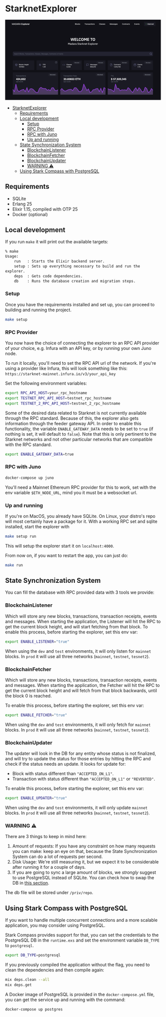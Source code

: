 # StarknetExplorer
![image](./priv/static/images/explorer_preview.png)

- [StarknetExplorer](#starknetexplorer)
  - [Requirements](#requirements)
  - [Local development](#local-development)
    - [Setup](#setup)
    - [RPC Provider](#rpc-provider)
    - [RPC with Juno](#rpc-with-juno)
    - [Up and running](#up-and-running)
  - [State Synchronization System](#state-synchronization-system)
    - [BlockchainListener](#blockchainlistener)
    - [BlockchainFetcher](#blockchainfetcher)
    - [BlockchainUpdater](#blockchainupdater)
    - [WARNING ⚠️](#warning-️)
  - [Using Stark Compass with PostgreSQL](#using-stark-compass-with-postgresql)

## Requirements
- SQLite
- Erlang 25
- Elixir 1.15, compiled with OTP 25
- Docker (optional)

## Local development

If you run `make` it will print out the available targets: 
```
% make            
Usage:
    run   : Starts the Elixir backend server.
    setup : Sets up everything necessary to build and run the explorer.
    deps  : Gets code dependencies.
    db    : Runs the database creation and migration steps.
```

### Setup
Once you have the requirements installed and set up, you can proceed to building and running the project. 

```bash
make setup
```

### RPC Provider

You now have the choice of connecting the explorer to an RPC API provider of your choice, e.g. Infura with an API key, or by running your own Juno node. 

To run it locally, you'll need to set the RPC API url of the network. If you're using a provider like Infura, this will look something like this: `https://starknet-mainnet.infura.io/v3/your_api_key`

Set the following environment variables:

```bash
export RPC_API_HOST=your_rpc_hostname
export TESTNET_RPC_API_HOST=testnet_rpc_hostname
export TESTNET_2_RPC_API_HOST=testnet_2_rpc_hostname
```

Some of the desired data related to Starknet is not currently available through the RPC standard. Because of this, the explorer also gets information through the feeder gateway API. In order to enable this functionality, the variable `ENABLE_GATEWAY_DATA` needs to be set to `true` (if nothing is set, it will default to `false`). Note that this is only pertinent to the Starknet networks and not other particular networks that are compatible with the RPC standard.

```bash
export ENABLE_GATEWAY_DATA=true
``````

### RPC with Juno

```bash
docker-compose up juno
```

You'll need a Mainnet Ethereum RPC provider for this to
work, set with the env variable `$ETH_NODE_URL`, mind you
it must be a websocket url.

### Up and running
If you're on MacOS, you already have SQLite.
On Linux, your distro's repo will most certainly have a package for it.
With a working RPC set and sqlite installed, start the explorer with

```bash
make setup run
```

This will setup the explorer start it on `localhost:4000`.

From now on, if you want to restart the app, you can just do:

```bash
make run
```

## State Synchronization System

You can fill the database with RPC provided data with 3 tools we provide:

### BlockchainListener

Which will store any new blocks, transactions, transaction receipts, events and
messages. When starting the application, the Listener will hit the RPC to get the current block height,
and will start fetching from that block.
To enable this process, before starting the explorer, set this env var:

```bash
export ENABLE_LISTENER="true"
```

When using the `dev` and `test` environments, it will only listen for `mainnet` blocks.
In `prod` it will use all three networks (`mainnet`, `testnet`, `tesnet2`).

### BlockchainFetcher
Which will store any new blocks, transactions, transaction receipts, events and
messages. When starting the application, the Fetcher will hit the RPC to get the current block height and
will fetch from that block backwards, until the block 0 is reached.

To enable this process, before starting the explorer, set this env var:

```bash
export ENABLE_FETCHER="true"
```
When using the `dev` and `test` environments, it will only fetch for `mainnet` blocks.
In `prod` it will use all three networks (`mainnet`, `testnet`, `tesnet2`).


### BlockchainUpdater

The updater will look in the DB for any entity whose status is not finalized, and will try to update the status for those entries by hitting the RPC and check if the status needs an update.
It looks for update for:
- Block with status different than `"ACCEPTED_ON_L1"`.
- Transaction with status different than `"ACCEPTED_ON_L1"` or `"REVERTED"`.

To enable this process, before starting the explorer, set this env var:

```bash
export ENABLE_UPDATER="true"
```
When using the `dev` and `test` environments, it will only update `mainnet` blocks.
In `prod` it will use all three networks (`mainnet`, `testnet`, `tesnet2`).

### WARNING ⚠️

There are 3 things to keep in mind here:
1. Amount of requests:
   If you have any constraint on how many requests you can make: keep an eye on that,
   because the State Synchronization System can do a lot of requests per second.
2. Disk Usage: We're still measuring it, but we expect it to be considerable 
   after running it for a couple of days.
3. If you are going to sync a large amount of blocks, we *strongly* suggest to use PostgreSQL instead of SQLite. You can check how to swap the DB in [this section](#using-stark-compass-with-postgresql).

The db file will be stored under `/priv/repo`.

## Using Stark Compass with PostgreSQL

If you want to handle multiple concurrent connections and a more scalable application, you may consider using PostgreSQL.

Stark Compass provides support for that, you can set the credentials to the PostgreSQL DB in the `runtime.exs` and set the environment variable `DB_TYPE` to `postgresql`.

```bash
export DB_TYPE=postgresql
```

If you previously compiled the application without the flag, you need to clean the dependencies and then compile again:

```bash
mix deps.clean --all
mix deps.get
```

A Docker image of PostgreSQL is provided in the `docker-compose.yml` file, you can get the service up and running with the command:

```bash
docker-compose up postgres
```

